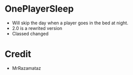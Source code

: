 # OnePlayerSleep
 - Will skip the day when a player goes in the bed at night.
 - 2.0 is a rewrited version
 - Classed changed
# Credit
 - MrRazamataz
